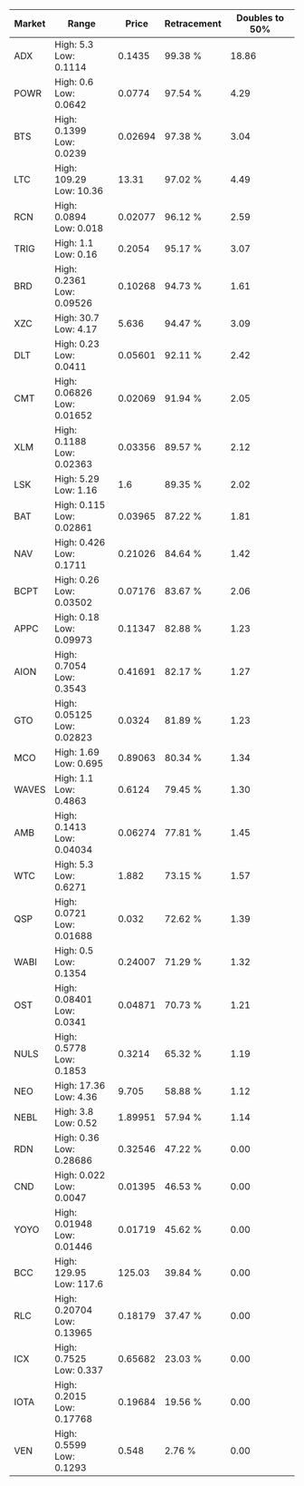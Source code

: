 | Market | Range | Price| Retracement | Doubles to 50% |
| --- | --- | --- | --- | --- |
| ADX | High: 5.3<br />Low: 0.1114 | 0.1435 | 99.38 % | 18.86 |
| POWR | High: 0.6<br />Low: 0.0642 | 0.0774 | 97.54 % | 4.29 |
| BTS | High: 0.1399<br />Low: 0.0239 | 0.02694 | 97.38 % | 3.04 |
| LTC | High: 109.29<br />Low: 10.36 | 13.31 | 97.02 % | 4.49 |
| RCN | High: 0.0894<br />Low: 0.018 | 0.02077 | 96.12 % | 2.59 |
| TRIG | High: 1.1<br />Low: 0.16 | 0.2054 | 95.17 % | 3.07 |
| BRD | High: 0.2361<br />Low: 0.09526 | 0.10268 | 94.73 % | 1.61 |
| XZC | High: 30.7<br />Low: 4.17 | 5.636 | 94.47 % | 3.09 |
| DLT | High: 0.23<br />Low: 0.0411 | 0.05601 | 92.11 % | 2.42 |
| CMT | High: 0.06826<br />Low: 0.01652 | 0.02069 | 91.94 % | 2.05 |
| XLM | High: 0.1188<br />Low: 0.02363 | 0.03356 | 89.57 % | 2.12 |
| LSK | High: 5.29<br />Low: 1.16 | 1.6 | 89.35 % | 2.02 |
| BAT | High: 0.115<br />Low: 0.02861 | 0.03965 | 87.22 % | 1.81 |
| NAV | High: 0.426<br />Low: 0.1711 | 0.21026 | 84.64 % | 1.42 |
| BCPT | High: 0.26<br />Low: 0.03502 | 0.07176 | 83.67 % | 2.06 |
| APPC | High: 0.18<br />Low: 0.09973 | 0.11347 | 82.88 % | 1.23 |
| AION | High: 0.7054<br />Low: 0.3543 | 0.41691 | 82.17 % | 1.27 |
| GTO | High: 0.05125<br />Low: 0.02823 | 0.0324 | 81.89 % | 1.23 |
| MCO | High: 1.69<br />Low: 0.695 | 0.89063 | 80.34 % | 1.34 |
| WAVES | High: 1.1<br />Low: 0.4863 | 0.6124 | 79.45 % | 1.30 |
| AMB | High: 0.1413<br />Low: 0.04034 | 0.06274 | 77.81 % | 1.45 |
| WTC | High: 5.3<br />Low: 0.6271 | 1.882 | 73.15 % | 1.57 |
| QSP | High: 0.0721<br />Low: 0.01688 | 0.032 | 72.62 % | 1.39 |
| WABI | High: 0.5<br />Low: 0.1354 | 0.24007 | 71.29 % | 1.32 |
| OST | High: 0.08401<br />Low: 0.0341 | 0.04871 | 70.73 % | 1.21 |
| NULS | High: 0.5778<br />Low: 0.1853 | 0.3214 | 65.32 % | 1.19 |
| NEO | High: 17.36<br />Low: 4.36 | 9.705 | 58.88 % | 1.12 |
| NEBL | High: 3.8<br />Low: 0.52 | 1.89951 | 57.94 % | 1.14 |
| RDN | High: 0.36<br />Low: 0.28686 | 0.32546 | 47.22 % | 0.00 |
| CND | High: 0.022<br />Low: 0.0047 | 0.01395 | 46.53 % | 0.00 |
| YOYO | High: 0.01948<br />Low: 0.01446 | 0.01719 | 45.62 % | 0.00 |
| BCC | High: 129.95<br />Low: 117.6 | 125.03 | 39.84 % | 0.00 |
| RLC | High: 0.20704<br />Low: 0.13965 | 0.18179 | 37.47 % | 0.00 |
| ICX | High: 0.7525<br />Low: 0.337 | 0.65682 | 23.03 % | 0.00 |
| IOTA | High: 0.2015<br />Low: 0.17768 | 0.19684 | 19.56 % | 0.00 |
| VEN | High: 0.5599<br />Low: 0.1293 | 0.548 | 2.76 % | 0.00 |
